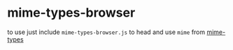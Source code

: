 # mime-types-browser
to use just include `mime-types-browser.js` to head and use `mime` from  [mime-types](https://www.npmjs.com/package/mime-types)
